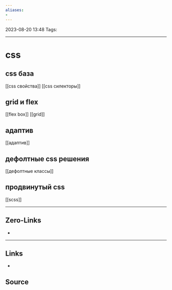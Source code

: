 ```yaml
---
aliases: 
- 
---
```


2023-08-20 13:48
Tags: 

___

# css
## css база

[[css свойства]]
[[css силекторы]]

## grid и flex 

[[flex box]]
[[grid]]
## адаптив
[[адаптив]]

## дефолтные css решения

[[дефолтные классы]]







## продвинутый css
[[scss]]

___

## Zero-Links
-

___

## Links
-

## Source

